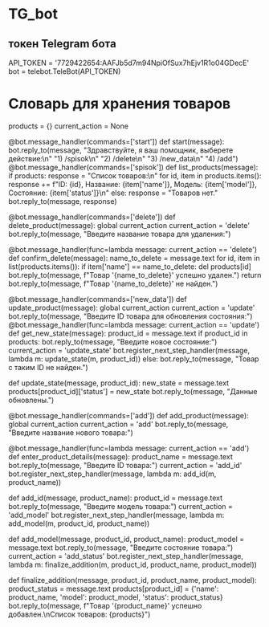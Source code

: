 # TG_bot
## токен Telegram бота
API_TOKEN = '7729422654:AAFJb5d7m94NpiOfSux7hEjv1R1o04GDecE'
bot = telebot.TeleBot(API_TOKEN)
# Словарь для хранения товаров
products = {}
current_action = None

@bot.message_handler(commands=['start'])
def start(message):
    bot.reply_to(message, "Здравствуйте, я ваш помощник, выберете действие:\n"
                          "1) /spisok\n"
                          "2) /delete\n"
                          "3) /new_data\n"
                          "4) /add")
@bot.message_handler(commands=['spisok'])
def list_products(message):
    if products:
        response = "Список товаров:\n"
        for id, item in products.items():
            response += f"ID: {id}, Название: {item['name']}, Модель: {item['model']}, Состояние: {item['status']}\n"
    else:
        response = "Товаров нет."
    bot.reply_to(message, response)

@bot.message_handler(commands=['delete'])
def delete_product(message):
    global current_action
    current_action = 'delete'
    bot.reply_to(message, "Введите название товара для удаления:")

@bot.message_handler(func=lambda message: current_action == 'delete')
def confirm_delete(message):
    name_to_delete = message.text
    for id, item in list(products.items()):
        if item['name'] == name_to_delete:
            del products[id]
            bot.reply_to(message, f"Товар '{name_to_delete}' успешно удален.")
            return
    bot.reply_to(message, f"Товар '{name_to_delete}' не найден.")

@bot.message_handler(commands=['new_data'])
def update_product(message):
    global current_action
    current_action = 'update'
    bot.reply_to(message, "Введите ID товара для обновления состояния:")
@bot.message_handler(func=lambda message: current_action == 'update')
def get_new_state(message):
    product_id = message.text
    if product_id in products:
        bot.reply_to(message, "Введите новое состояние:")
        current_action = 'update_state'
        bot.register_next_step_handler(message, lambda m: update_state(m, product_id))
    else:
        bot.reply_to(message, "Товар с таким ID не найден.")

def update_state(message, product_id):
    new_state = message.text
    products[product_id]['status'] = new_state
    bot.reply_to(message, "Данные обновлены.")

@bot.message_handler(commands=['add'])
def add_product(message):
    global current_action
    current_action = 'add'
    bot.reply_to(message, "Введите название нового товара:")

@bot.message_handler(func=lambda message: current_action == 'add')
def enter_product_details(message):
    product_name = message.text
    bot.reply_to(message, "Введите ID товара:")
    current_action = 'add_id'
    bot.register_next_step_handler(message, lambda m: add_id(m, product_name))

def add_id(message, product_name):
    product_id = message.text
    bot.reply_to(message, "Введите модель товара:")
    current_action = 'add_model'
    bot.register_next_step_handler(message, lambda m: add_model(m, product_id, product_name))

def add_model(message, product_id, product_name):
    product_model = message.text
    bot.reply_to(message, "Введите состояние товара:")
    current_action = 'add_status'
    bot.register_next_step_handler(message, lambda m: finalize_addition(m, product_id, product_name, product_model))

def finalize_addition(message, product_id, product_name, product_model):
    product_status = message.text
    products[product_id] = {'name': product_name, 'model': product_model, 'status': product_status}
    bot.reply_to(message, f"Товар '{product_name}' успешно добавлен.\nСписок товаров: {products}")
